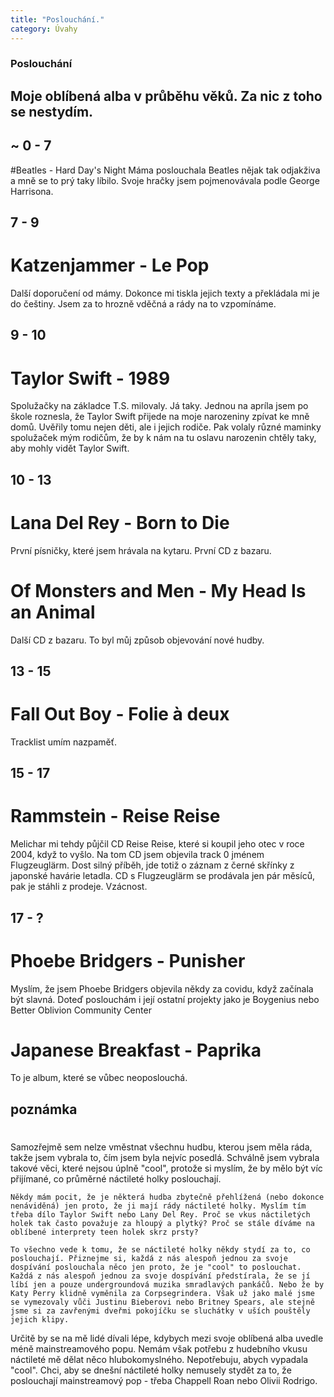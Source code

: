 ```yaml
---
title: "Poslouchání."
category: Úvahy
---
```


### Poslouchání
## Moje oblíbená alba v průběhu věků. Za nic z toho se nestydím. 

## ~ 0 - 7 
#Beatles - Hard Day's Night
Máma poslouchala Beatles nějak tak odjakživa a mně se to prý taky líbilo. Svoje hračky jsem pojmenovávala podle George Harrisona.

## 7 - 9
# Katzenjammer - Le Pop
Další doporučení od mámy. Dokonce mi tiskla jejich texty a překládala mi je do češtiny. Jsem za to hrozně vděčná a rády na to vzpomínáme.

## 9 - 10
# Taylor Swift - 1989
Spolužačky na základce T.S. milovaly. Já taky. Jednou na apríla jsem po škole roznesla, že Taylor Swift přijede na moje narozeniny zpívat ke mně domů. Uvěřily tomu nejen děti, ale i jejich rodiče. Pak volaly různé maminky spolužaček mým rodičům, že by k nám na tu oslavu narozenin chtěly taky, aby mohly vidět Taylor Swift.

## 10 - 13
# Lana Del Rey - Born to Die
První písničky, které jsem hrávala na kytaru. První CD z bazaru.

# Of Monsters and Men - My Head Is an Animal
Další CD z bazaru. To byl můj způsob objevování nové hudby.

## 13 - 15
# Fall Out Boy - Folie à deux
Tracklist umím nazpaměť. 

## 15 - 17
# Rammstein - Reise Reise
Melichar mi tehdy půjčil CD Reise Reise, které si koupil jeho otec v roce 2004, když to vyšlo. Na tom CD jsem objevila track 0 jménem Flugzeuglärm. Dost silný příběh, jde totiž o záznam z černé skřínky z japonské havárie letadla. CD s Flugzeuglärm se prodávala jen pár měsíců, pak je stáhli z prodeje. Vzácnost.

## 17 - ?
# Phoebe Bridgers - Punisher
Myslím, že jsem Phoebe Bridgers objevila někdy za covidu, když začínala být slavná. Doteď poslouchám i její ostatní projekty jako je Boygenius nebo Better Oblivion Community Center

# Japanese Breakfast - Paprika
To je album, které se vůbec neoposlouchá.

## poznámka
# 
Samozřejmě sem nelze vměstnat všechnu hudbu, kterou jsem měla ráda, takže jsem vybrala to, čím jsem byla nejvíc posedlá. Schválně jsem vybrala takové věci, které nejsou úplně "cool", protože si myslím, že by mělo být víc přijímané, co průměrné náctileté holky poslouchají. 

    Někdy mám pocit, že je některá hudba zbytečně přehlížená (nebo dokonce nenáviděná) jen proto, že ji mají rády náctileté holky. Myslím tím třeba dílo Taylor Swift nebo Lany Del Rey. Proč se vkus náctiletých holek tak často považuje za hloupý a plytký? Proč se stále díváme na oblíbené interprety teen holek skrz prsty?

    To všechno vede k tomu, že se náctileté holky někdy stydí za to, co poslouchají. Přiznejme si, každá z nás alespoň jednou za svoje dospívání poslouchala něco jen proto, že je "cool" to poslouchat. Každá z nás alespoň jednou za svoje dospívání předstírala, že se jí líbí jen a pouze undergroundová muzika smradlavých pankáčů. Nebo že by Katy Perry klidně vyměnila za Corpsegrindera. Však už jako malé jsme se vymezovaly vůči Justinu Bieberovi nebo Britney Spears, ale stejně jsme si za zavřenými dveřmi pokojíčku se sluchátky v uších pouštěly jejich klipy. 

Určitě by se na mě lidé dívali lépe, kdybych mezi svoje oblíbená alba uvedle méně mainstreamového popu. Nemám však potřebu z hudebního vkusu náctileté mě dělat něco hlubokomyslného. Nepotřebuju, abych vypadala "cool". Chci, aby se dnešní náctileté holky nemusely stydět za to, že poslouchají mainstreamový pop - třeba Chappell Roan nebo Olivii Rodrigo. 


